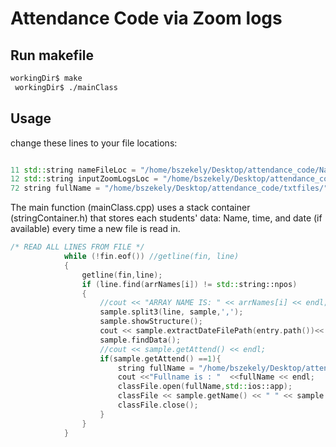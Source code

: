# Attendance Code via Zoom logs

## Run makefile
```bash
workingDir$ make
 workingDir$ ./mainClass
```
## Usage
change these lines to your file locations:

```cpp

11 std::string nameFileLoc = "/home/bszekely/Desktop/attendance_code/Names.txt"; //Your list of students' first and last name as how they show up in the zoom logs
12 std::string inputZoomLogsLoc = "/home/bszekely/Desktop/attendance_code/Zoom_Attendance_Logs/"; //list of zoom .csv files
72 string fullName = "/home/bszekely/Desktop/attendance_code/txtfiles/"; //output location for the txt files of students' names

```
The main function (mainClass.cpp) uses a stack container (stringContainer.h) that stores each students'
data: Name, time, and date (if available) every time a new file is read in.

```cpp
/* READ ALL LINES FROM FILE */
            while (!fin.eof()) //getline(fin, line)
            {
                getline(fin,line);
                if (line.find(arrNames[i]) != std::string::npos)
                {           
                    //cout << "ARRAY NAME IS: " << arrNames[i] << endl;
                    sample.split3(line, sample,',');
                    sample.showStructure();
                    cout << sample.extractDateFilePath(entry.path())<< endl;;
                    sample.findData();
                    //cout << sample.getAttend() << endl;
                    if(sample.getAttend() ==1){
                        string fullName = "/home/bszekely/Desktop/attendance_code/txtfiles/" +sample.getName()+ ".txt";
                        cout <<"Fullname is : "  <<fullName << endl;
                        classFile.open(fullName,std::ios::app);
                        classFile << sample.getName() << " " << sample.getAttend() << " " << sample.getDate() << endl;
                        classFile.close();
                    }
                }
            }
```
